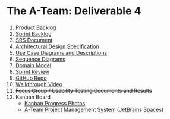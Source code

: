 # The A-Team: Deliverable 4

1.    [Product Backlog](https://docs.google.com/spreadsheets/d/1qiva5Cqyvc-7M2_Arl1Ztq76fi4Xm5y43vZg9Ody7QM/edit#gid=616909607)
2.    [Sprint Backlog](https://docs.google.com/spreadsheets/d/1pw283njmaZEpOthaSxv1VoHviQTXABJ7/edit#gid=1448491115)
3.    [SRS Document](https://docs.google.com/document/d/19RdqCek5BAVp5s-bPqRss-IbP4obpr3v/edit)
4.    [Architectural Design Specification](https://docs.google.com/document/d/1ZvaReG9MMKDv57G5W7PK3SSKtc9Opg1J5jKssuVKim8/edit) 
5.    [Use Case Diagrams and Descriptions](https://docs.google.com/document/d/1HVZJPOMEdF5vOeHxHVoEccG2ijHisyy4y0z5xDaOSBI/edit?usp=sharing)
6.    [Sequence Diagrams](https://docs.google.com/document/d/1AqOGzRBFhIDMTtA0zzwFhM9aTngDF8fq4TNKDqYmBdo/edit#heading=h.87ewkvt0kdx) 
7.    [Domain Model](https://miro.com/app/board/uXjVNQ1KWrU=/?share_link_id=218485857531) 
8.    [Sprint Review](https://docs.google.com/document/d/1sEG4tHyaM308Pf25dQfIqN7FTaIKvIIHpUIT_Ac5u9Y/edit)
9.    [GitHub Repo](https://github.com/COS420-Fall23/The-A-Team)
10.    [Walkthrough Video](https://drive.google.com/file/d/1NaAKkiSpV9Zuk3faMLmgifcVHsUR0nKY/view?usp=share_link) 
11.    ~~Focus Group / Usability Testing Documents and Results~~
12.    Kanban Board
       - [Kanban Progress Photos](https://github.com/COS420-Fall23/The-A-Team/tree/main/Deliverable%20Submissions/Team%20Kanban%20Board%20Updates)
       - [A-Team Project Management System (JetBrains Spaces)](https://bemental.jetbrains.space) 
